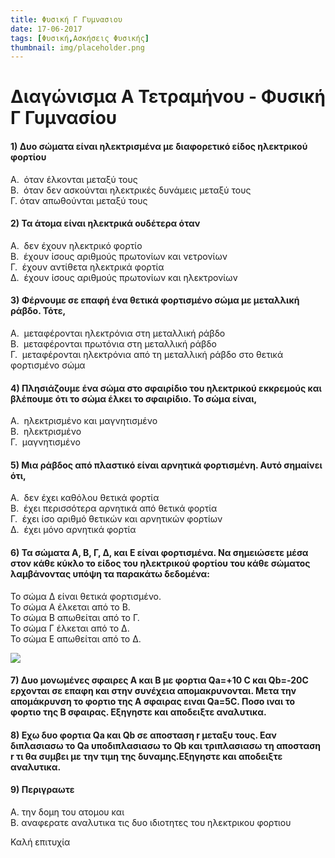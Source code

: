 ```yaml
---
title: Φυσική Γ Γυμνασιου
date: 17-06-2017
tags: [Φυσική,Ασκήσεις Φυσικής]
thumbnail: img/placeholder.png
---
```



# Διαγώνισμα Α Τετραμήνου - Φυσική Γ Γυμνασίου

#### 1)   Δυο σώματα είναι ηλεκτρισμένα με διαφορετικό είδος ηλεκτρικού φορτίου

Α.  όταν έλκονται μεταξύ τους  
Β.  όταν δεν ασκούνται ηλεκτρικές δυνάμεις μεταξύ τους  
Γ.   όταν απωθούνται μεταξύ τους

#### 2)   Τα άτομα είναι ηλεκτρικά ουδέτερα όταν

Α.  δεν έχουν ηλεκτρικό φορτίο  
Β.  έχουν ίσους αριθμούς πρωτονίων και νετρονίων  
Γ.  έχουν αντίθετα ηλεκτρικά φορτία  
Δ.  έχουν ίσους αριθμούς πρωτονίων και ηλεκτρονίων  

#### 3)  Φέρνουμε σε επαφή ένα θετικά φορτισμένο σώμα με μεταλλική ράβδο. Τότε,

Α.  μεταφέρονται ηλεκτρόνια στη μεταλλική ράβδο  
Β.  μεταφέρονται πρωτόνια στη μεταλλική ράβδο   
Γ.  μεταφέρονται ηλεκτρόνια από τη μεταλλική ράβδο στο θετικά φορτισμένο σώμα   

#### 4)   Πλησιάζουμε ένα σώμα στο σφαιρίδιο του ηλεκτρικού εκκρεμούς και βλέπουμε ότι το σώμα έλκει το σφαιρίδιο. Το σώμα είναι,

Α.  ηλεκτρισμένο και μαγνητισμένο   
Β.  ηλεκτρισμένο   
Γ.  μαγνητισμένο   

#### 5)  Μια ράβδος από πλαστικό είναι αρνητικά φορτισμένη. Αυτό σημαίνει ότι,

Α.  δεν έχει καθόλου θετικά φορτία   
Β.  έχει περισσότερα αρνητικά από θετικά φορτία   
Γ.  έχει ίσο αριθμό θετικών και αρνητικών φορτίων   
Δ.  έχει μόνο αρνητικά φορτία   


#### 6) Τα σώματα Α, Β, Γ, Δ, και Ε είναι φορτισμένα. Να σημειώσετε μέσα στον κάθε κύκλο το είδος του ηλεκτρικού φορτίου του κάθε σώματος λαμβάνοντας υπόψη τα παρακάτω δεδομένα:

Το σώμα Δ είναι θετικά φορτισμένο.   
Το σώμα Α έλκεται από το Β.   
Το σώμα Β απωθείται από το Γ.   
Το σώμα Γ έλκεται από το Δ.  
Το σώμα Ε απωθείται από το Δ.  

![](/hugo/admin/img/Picture1.png)

#### 7) Δυο μονωμένες σφαιρες Α και Β με φορτια Qa=+10 C και Qb=-20C ερχονται σε επαφη και στην συνέχεια απομακρυνονται. Μετα την απομάκρυνση το φορτιο της Α σφαιρας ειναι Qa=5C. Ποσο ιναι το φορτιο της Β σφαιρας. Εξηγηστε και αποδειξτε αναλυτικα.  

#### 8) Εχω δυο φορτια Qa και Qb σε αποσταση r μεταξυ τους. Εαν διπλασιασω το Qa υποδιπλασιασω το Qb και τριπλασιασω τη αποσταση r τι θα συμβει με την τιμη της δυναμης.Εξηγηστε και αποδειξτε αναλυτικα.  

#### 9) Περιγραωτε
Α. την δομη του ατομου και    
Β. αναφερατε αναλυτικα τις δυο ιδιοτητες του ηλεκτρικου φορτιου  

Καλή επιτυχία
